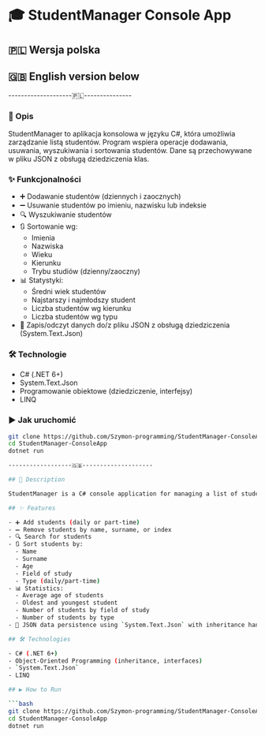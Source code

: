 # 🎓 StudentManager Console App

## 🇵🇱 Wersja polska
## 🇬🇧 English version below 

--------------------🇵🇱---------------

### 📌 Opis

StudentManager to aplikacja konsolowa w języku C#, która umożliwia zarządzanie listą studentów. Program wspiera operacje dodawania, usuwania, wyszukiwania i sortowania studentów. Dane są przechowywane w pliku JSON z obsługą dziedziczenia klas.

### ✨ Funkcjonalności

- ➕ Dodawanie studentów (dziennych i zaocznych)
- ➖ Usuwanie studentów po imieniu, nazwisku lub indeksie
- 🔍 Wyszukiwanie studentów
- 🔃 Sortowanie wg:
  - Imienia
  - Nazwiska
  - Wieku
  - Kierunku
  - Trybu studiów (dzienny/zaoczny)
- 📊 Statystyki:
  - Średni wiek studentów
  - Najstarszy i najmłodszy student
  - Liczba studentów wg kierunku
  - Liczba studentów wg typu
- 💾 Zapis/odczyt danych do/z pliku JSON z obsługą dziedziczenia (System.Text.Json)

### 🛠️ Technologie

- C# (.NET 6+)
- System.Text.Json
- Programowanie obiektowe (dziedziczenie, interfejsy)
- LINQ

### ▶️ Jak uruchomić

```bash
git clone https://github.com/Szymon-programming/StudentManager-ConsoleApp.git
cd StudentManager-ConsoleApp
dotnet run

------------------🇬🇧--------------------

## 📌 Description

StudentManager is a C# console application for managing a list of students. It allows adding, removing, searching, and sorting students. Data is stored in a JSON file with support for class inheritance (daily and part-time students).

## ✨ Features

- ➕ Add students (daily or part-time)
- ➖ Remove students by name, surname, or index
- 🔍 Search for students
- 🔃 Sort students by:
  - Name
  - Surname
  - Age
  - Field of study
  - Type (daily/part-time)
- 📊 Statistics:
  - Average age of students
  - Oldest and youngest student
  - Number of students by field of study
  - Number of students by type
- 💾 JSON data persistence using `System.Text.Json` with inheritance handling

## 🛠️ Technologies

- C# (.NET 6+)
- Object-Oriented Programming (inheritance, interfaces)
- `System.Text.Json`
- LINQ

## ▶️ How to Run

```bash
git clone https://github.com/Szymon-programming/StudentManager-ConsoleApp.git
cd StudentManager-ConsoleApp
dotnet run
